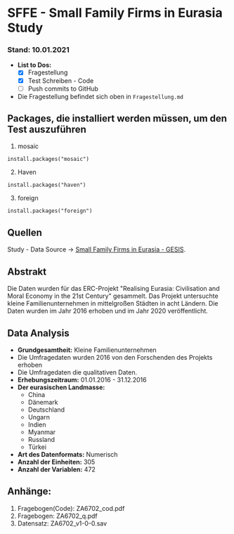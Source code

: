 # SFFE - Small Family Firms in Eurasia Study
### Stand: 10.01.2021
- **List to Dos:**
    - [x] Fragestellung
    - [x] Test Schreiben - Code
    - [ ] Push commits to GitHub
    
- Die Fragestellung befindet sich oben in `Fragestellung.md`

## Packages, die installiert werden müssen, um den Test auszuführen
1. mosaic 

```
install.packages("mosaic")
```

2. Haven

```
install.packages("haven")
```

3. foreign
```
install.packages("foreign")
```
## Quellen  
Study - Data Source → [Small Family Firms in Eurasia - GESIS](https://search.gesis.org/research_data/ZA6702).

## Abstrakt 
Die Daten wurden für das ERC-Projekt "Realising Eurasia: Civilisation and Moral Economy in the 21st Century" gesammelt.
Das Projekt untersuchte kleine Familienunternehmen in mittelgroßen Städten in acht Ländern. Die Daten wurden im Jahr 2016 erhoben und im Jahr 2020 veröffentlicht.

## Data Analysis
- **Grundgesamtheit:** Kleine Familienunternehmen
- Die Umfragedaten wurden 2016 von den Forschenden des Projekts erhoben
- Die Umfragedaten die qualitativen Daten.
- **Erhebungszeitraum:** 01.01.2016 - 31.12.2016
- **Der eurasischen Landmasse:** 
    - China 
    - Dänemark 
    - Deutschland
    - Ungarn
    - Indien
    - Myanmar
    - Russland
    - Türkei
- **Art des Datenformats:** Numerisch
- **Anzahl der Einheiten:** 305
- **Anzahl der Variablen:** 472

## Anhänge:
1. Fragebogen(Code): ZA6702_cod.pdf 
2. Fragebogen: ZA6702_q.pdf
3. Datensatz: ZA6702_v1-0-0.sav
 

 


